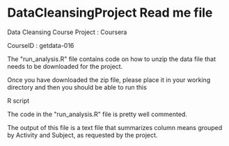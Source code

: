 DataCleansingProject Read me file
==================================

Data Cleansing Course Project : Coursera

CourseID : getdata-016

The "run_analysis.R" file contains code on how to unzip the data file that needs to be downloaded for the project. 

Once you have downloaded the zip file, please place it in your working directory and then you should be able to run this

R script

The code in the "run_analysis.R" file is pretty well commented. 

The output of this file is a text file that summarizes column means grouped by Activity and Subject, as requested by the 
project.
